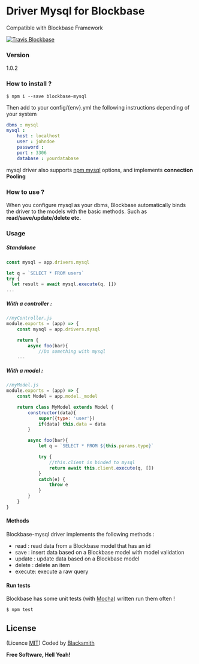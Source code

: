 # Driver Mysql for Blockbase
Compatible with Blockbase Framework

[![Travis Blockbase](https://api.travis-ci.org/blacksmithstudio/blockbase-mysql.svg?branch=master)](https://travis-ci.org/blacksmithstudio/blockbase-mysql)

### Version
1.0.2

### How to install ?
```shell
$ npm i --save blockbase-mysql
```

Then add to your config/{env}.yml the following instructions depending of your system
```yml
dbms : mysql
mysql :
    host : localhost
    user : johndoe
    password :
    port : 3306
    database : yourdatabase
```

mysql driver also supports [npm mysql](https://www.npmjs.com/package/mysql) options, and implements **connection Pooling**

### How to use ?

When you configure mysql as your dbms, Blockbase automatically binds the driver to the models with the basic methods. Such as **read/save/update/delete etc.**


### Usage
##### Standalone

```js
const mysql = app.drivers.mysql

let q = `SELECT * FROM users`
try {
  let result = await mysql.execute(q, [])
...
```


##### With a controller :

```js
//myController.js
module.exports = (app) => {
    const mysql = app.drivers.mysql

    return {
        async foo(bar){
            //Do something with mysql
    ...
```

##### With a model :

```js
//myModel.js
module.exports = (app) => {
    const Model = app.model._model

    return class MyModel extends Model {
        constructor(data){
            super({type: 'user'})
            if(data) this.data = data
        }

        async foo(bar){
            let q = `SELECT * FROM ${this.params.type}`

            try {
                //this.client is binded to mysql
                return await this.client.execute(q, [])
            }
            catch(e) {
                throw e
            }
        }
    }
}
```

#### Methods

Blockbase-mysql driver implements the following methods :
* read   : read data from a Blockbase model that has an id
* save   : insert data based on a Blockbase model with model validation
* update : update data based on a Blockbase model
* delete : delete an item
* execute: execute a raw query



#### Run tests
Blockbase has some unit tests (with [Mocha](https://mochajs.org)) written run them often !

```sh
$ npm test
```

License
----
(Licence [MIT](https://github.com/blacksmithstudio/blockbase/blob/master/LICENCE))
Coded by [Blacksmith](https://www.blacksmith.studio)

**Free Software, Hell Yeah!**

[Node.js]:https://nodejs.org/en
[NPM]:https://www.npmjs.com
